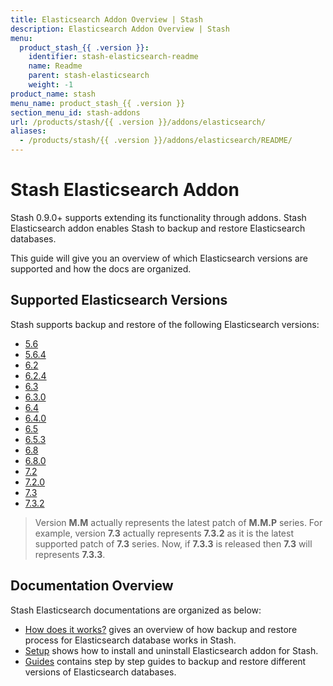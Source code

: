 ```yaml
---
title: Elasticsearch Addon Overview | Stash
description: Elasticsearch Addon Overview | Stash
menu:
  product_stash_{{ .version }}:
    identifier: stash-elasticsearch-readme
    name: Readme
    parent: stash-elasticsearch
    weight: -1
product_name: stash
menu_name: product_stash_{{ .version }}
section_menu_id: stash-addons
url: /products/stash/{{ .version }}/addons/elasticsearch/
aliases:
  - /products/stash/{{ .version }}/addons/elasticsearch/README/
---
```


# Stash Elasticsearch Addon

Stash 0.9.0+ supports extending its functionality through addons. Stash Elasticsearch addon enables Stash to backup and restore Elasticsearch databases.

This guide will give you an overview of which Elasticsearch versions are supported and how the docs are organized.

## Supported Elasticsearch Versions

Stash supports backup and restore of the following Elasticsearch versions:

- [5.6](/docs/addons/elasticsearch/guides/5.6/elasticsearch.md)
- [5.6.4](/docs/addons/elasticsearch/guides/5.6.4/elasticsearch.md)
- [6.2](/docs/addons/elasticsearch/guides/6.2/elasticsearch.md)
- [6.2.4](/docs/addons/elasticsearch/guides/6.2.4/elasticsearch.md)
- [6.3](/docs/addons/elasticsearch/guides/6.3/elasticsearch.md)
- [6.3.0](/docs/addons/elasticsearch/guides/6.3.0/elasticsearch.md)
- [6.4](/docs/addons/elasticsearch/guides/6.4/elasticsearch.md)
- [6.4.0](/docs/addons/elasticsearch/guides/6.4.0/elasticsearch.md)
- [6.5](/docs/addons/elasticsearch/guides/6.5/elasticsearch.md)
- [6.5.3](/docs/addons/elasticsearch/guides/6.5.3/elasticsearch.md)
- [6.8](/docs/addons/elasticsearch/guides/6.8/elasticsearch.md)
- [6.8.0](/docs/addons/elasticsearch/guides/6.8.0/elasticsearch.md)
- [7.2](/docs/addons/elasticsearch/guides/7.2/elasticsearch.md)
- [7.2.0](/docs/addons/elasticsearch/guides/7.2.0/elasticsearch.md)
- [7.3](/docs/addons/elasticsearch/guides/7.3/elasticsearch.md)
- [7.3.2](/docs/addons/elasticsearch/guides/7.3.2/elasticsearch.md)

>Version **M.M** actually represents the latest patch of **M.M.P** series. For example, version **7.3** actually represents **7.3.2** as it is the latest supported patch of **7.3** series. Now, if **7.3.3** is released then **7.3** will represents **7.3.3**.

## Documentation Overview

Stash Elasticsearch documentations are organized as below:

- [How does it works?](/docs/addons/elasticsearch/overview.md) gives an overview of how backup and restore process for Elasticsearch database works in Stash.
- [Setup](/docs/addons/elasticsearch/setup/install.md) shows how to install and uninstall Elasticsearch addon for Stash.
- [Guides](/docs/addons/elasticsearch/guides/6.5/elasticsearch.md) contains step by step guides to backup and restore different versions of Elasticsearch databases.
